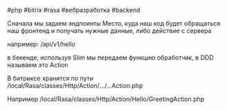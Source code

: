#php #bitrix #rasa #вебразработка #backend 

Сначала мы задаем эндпоинты
Место, куда наш код будет обращаться наш фронтенд и получать нужные данные, либо действие с сервера

например: /api/v1/hello

в бекенде, используя Slim мы передаем функцию обработчик, в DDD называем это Action

В битриксе хранится по пути /local/Rasa/classes/Http/Action/.../...Action.php

Например /local/Rasa/classes/Http/Action/Hello/GreetingAction.php





